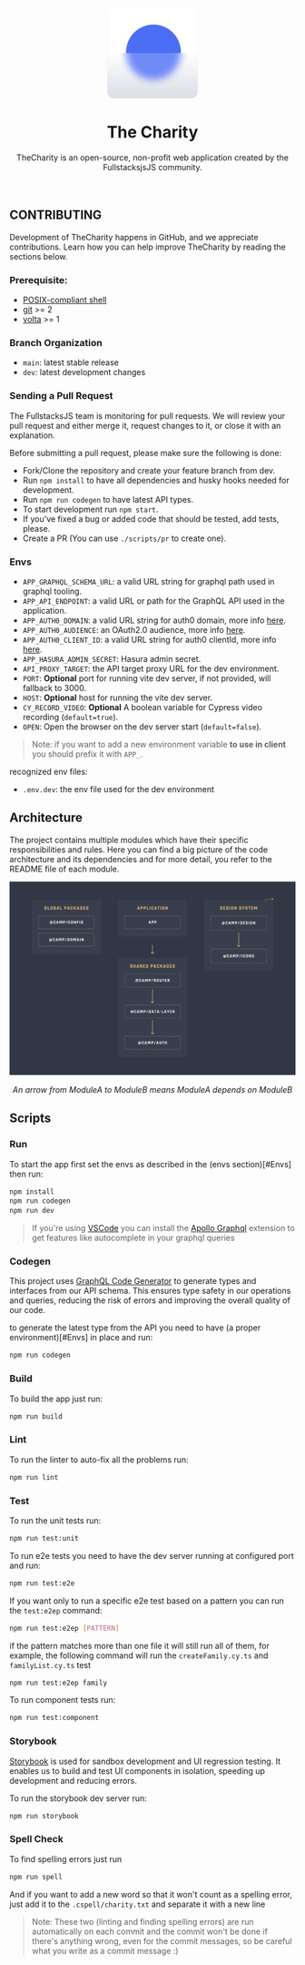 <center>
  <img src="./assets/logo.png" width="160" />
</center>

<center><h1>The Charity</h1></center>

<center>TheCharity is an open-source, non-profit web application created by the FullstacksjsJS community.</center>

<br />
<br />

## CONTRIBUTING

Development of TheCharity happens in GitHub, and we appreciate contributions. Learn how you can help improve TheCharity by reading the sections below.

### Prerequisite:

- [POSIX-compliant shell][shell]
- [git][git] >= 2
- [volta][volta] >= 1

### Branch Organization

- `main`: latest stable release
- `dev`: latest development changes

### Sending a Pull Request

The FullstacksJS team is monitoring for pull requests. We will review your pull request and either merge it, request changes to it, or close it with an explanation.

Before submitting a pull request, please make sure the following is done:

- Fork/Clone the repository and create your feature branch from dev.
- Run `npm install` to have all dependencies and husky hooks needed for development.
- Run `npm run codegen` to have latest API types.
- To start development run `npm start`.
- If you've fixed a bug or added code that should be tested, add tests, please.
- Create a PR (You can use `./scripts/pr` to create one).

### Envs

- `APP_GRAPHQL_SCHEMA_URL`: a valid URL string for graphql path used in graphql tooling.
- `APP_API_ENDPOINT`: a valid URL or path for the GraphQL API used in the application.
- `APP_AUTH0_DOMAIN`: a valid URL string for auth0 domain, more info [here][auth0-react-config].
- `APP_AUTH0_AUDIENCE`: an OAuth2.0 audience, more info [here][oauth-audience].
- `APP_AUTH0_CLIENT_ID`: a valid URL string for auth0 clientId, more info [here][auth0-react-config].
- `APP_HASURA_ADMIN_SECRET`: Hasura admin secret.
- `API_PROXY_TARGET`: the API target proxy URL for the dev environment.
- `PORT`: **Optional** port for running vite dev server, if not provided, will fallback to 3000.
- `HOST`: **Optional** host for running the vite dev server.
- `CY_RECORD_VIDEO`: **Optional** A boolean variable for Cypress video recording (`default=true`).
- `OPEN`: Open the browser on the dev server start (`default=false`).

> Note: if you want to add a new environment variable **to use in client** you should prefix it with `APP_`.

recognized env files:

- `.env.dev`: the env file used for the dev environment

## Architecture

The project contains multiple modules which have their specific responsibilities and rules. Here you can find a big picture of the code architecture and its dependencies and for more detail, you refer to the README file of each module.


![architecture](assets/architecture.png)
<center><i>An arrow from ModuleA to ModuleB means ModuleA depends on ModuleB</i></center>

## Scripts

### Run

To start the app first set the envs as described in the (envs section)[#Envs] then run:

```bash
npm install
npm run codegen
npm run dev
```

> If you're using [VSCode][vscode] you can install the [Apollo Graphql][apollo-graphql-extension] extension to get features like autocomplete in your graphql queries

### Codegen

This project uses [GraphQL Code Generator][codegen] to generate types and interfaces from our API schema. This ensures type safety in our operations and queries, reducing the risk of errors and improving the overall quality of our code.

to generate the latest type from the API you need to have (a proper environment)[#Envs] in place and run:

```bash
npm run codegen
```

### Build

To build the app just run:

```bash
npm run build
```

### Lint

To run the linter to auto-fix all the problems run:

```bash
npm run lint
```

### Test

To run the unit tests run:

```bash
npm run test:unit
```

To run e2e tests you need to have the dev server running at configured port and run:

```bash
npm run test:e2e
```

If you want only to run a specific e2e test based on a pattern you can run the `test:e2ep` command:

```bash
npm run test:e2ep [PATTERN]
```

if the pattern matches more than one file it will still run all of them, for example, the following command will run the `createFamily.cy.ts` and `familyList.cy.ts` test

```bash
npm run test:e2ep family
```

To run component tests run:

```bash
npm run test:component
```

### Storybook

[Storybook][storybook] is used for sandbox development and UI regression testing. It enables us to build and test UI components in isolation, speeding up development and reducing errors.

To run the storybook dev server run:

```bash
npm run storybook
```

### Spell Check

To find spelling errors just run

```bash
npm run spell
```

And if you want to add a new word so that it won't count as a spelling error, just add it to the `.cspell/charity.txt` and separate it with a new line

> Note: These two (linting and finding spelling errors) are run automatically on each commit and the commit won't be done if there's anything wrong, even for the commit messages, so be careful what you write as a commit message :)


[bash]: https://www.gnu.org/software/bash/
[git]: https://git-scm.com/
[nodejs]: https://nodejs.org/en/
[volta]: https://volta.sh/
[npm]: https://www.npmjs.com/
[vitest-extension]:
  https://marketplace.visualstudio.com/items?itemName=ZixuanChen.vitest-explorer
[vscode]: https://code.visualstudio.com/
[apollo-graphql-extension]:
  https://marketplace.visualstudio.com/items?itemName=apollographql.vscode-apollo
[auth0-react-config]:
  https://auth0.com/docs/quickstart/spa/react/interactive#install-the-auth0-react-sdk
[oauth-audience]:
  https://datatracker.ietf.org/doc/html/draft-tschofenig-oauth-audience-00
[shell]: https://en.wikipedia.org/wiki/Unix_shell
[storybook]: https://storybook.js.org/
[codegen]: https://the-guild.dev/graphql/codegen

